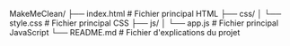 MakeMeClean/
├── index.html       # Fichier principal HTML
├── css/
│   └── style.css    # Fichier principal CSS
├── js/
│   └── app.js       # Fichier principal JavaScript
└── README.md        # Fichier d'explications du projet
